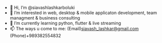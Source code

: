- 👋 Hi, I’m @siavashlashkarboluki
- 👀 I’m interested in web, desktop & mobile applicaton development, team managment & business consulting
- 🌱 I’m currently learning python, flutter & live streaming
- 📫 The ways u come to me: (Email)siavash_lashkar@gmail.com (Phone)+989382554832

<!---
siavashlashkarboluki/siavashlashkarboluki is a ✨ special ✨ repository because its `README.md` (this file) appears on your GitHub profile.
You can click the Preview link to take a look at your changes.
--->
